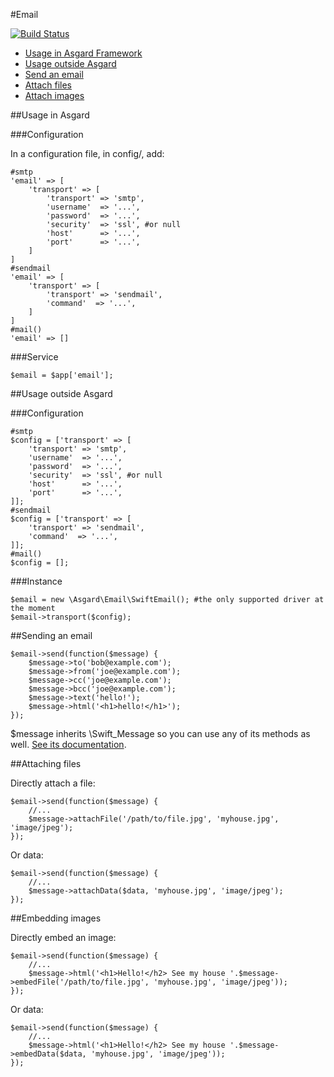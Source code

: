 #Email

[![Build Status](https://travis-ci.org/asgardphp/email.svg?branch=master)](https://travis-ci.org/asgardphp/email)

- [Usage in Asgard Framework](#usage-asgard)
- [Usage outside Asgard](#usage-outside)
- [Send an email](#send)
- [Attach files](#files)
- [Attach images](#images)

<a name="usage-asgard"></a>
##Usage in Asgard

###Configuration

In a configuration file, in config/, add:

	#smtp
	'email' => [
		'transport' => [
			'transport' => 'smtp',
			'username'  => '...',
			'password'  => '...',
			'security'  => 'ssl', #or null
			'host'      => '...',
			'port'      => '...',
		]
	]
	#sendmail
	'email' => [
		'transport' => [
			'transport' => 'sendmail',
			'command'  => '...',
		]
	]
	#mail()
	'email' => []

###Service

	$email = $app['email'];

<a name="usage-outside"></a>
##Usage outside Asgard

###Configuration

	#smtp
	$config = ['transport' => [
		'transport' => 'smtp',
		'username'  => '...',
		'password'  => '...',
		'security'  => 'ssl', #or null
		'host'      => '...',
		'port'      => '...',
	]];
	#sendmail
	$config = ['transport' => [
		'transport' => 'sendmail',
		'command'  => '...',
	]];
	#mail()
	$config = [];

###Instance

	$email = new \Asgard\Email\SwiftEmail(); #the only supported driver at the moment
	$email->transport($config);

<a name="send"></a>
##Sending an email

	$email->send(function($message) {
		$message->to('bob@example.com');
		$message->from('joe@example.com');
		$message->cc('joe@example.com');
		$message->bcc('joe@example.com');
		$message->text('hello!');
		$message->html('<h1>hello!</h1>');
	});

$message inherits \Swift_Message so you can use any of its methods as well. [See its documentation](http://swiftmailer.org/docs/messages.html).

<a name="files"></a>
##Attaching files

Directly attach a file:

	$email->send(function($message) {
		//...
		$message->attachFile('/path/to/file.jpg', 'myhouse.jpg', 'image/jpeg');
	});

Or data:

	$email->send(function($message) {
		//...
		$message->attachData($data, 'myhouse.jpg', 'image/jpeg');
	});

<a name="images"></a>
##Embedding images

Directly embed an image:

	$email->send(function($message) {
		//...
		$message->html('<h1>Hello!</h2> See my house '.$message->embedFile('/path/to/file.jpg', 'myhouse.jpg', 'image/jpeg'));
	});

Or data:

	$email->send(function($message) {
		//...
		$message->html('<h1>Hello!</h2> See my house '.$message->embedData($data, 'myhouse.jpg', 'image/jpeg'));
	});